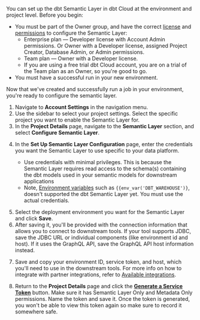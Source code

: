 You can set up the dbt Semantic Layer in dbt Cloud at the environment and project level. Before you begin:

- You must be part of the Owner group, and have the correct [license](/docs/cloud/manage-access/seats-and-users) and [permissions](/docs/cloud/manage-access/self-service-permissions) to configure the Semantic Layer:
    * Enterprise plan &mdash; Developer license with Account Admin permissions. Or Owner with a Developer license, assigned Project Creator, Database Admin, or Admin permissions.
    * Team plan &mdash; Owner with a Developer license.
    * If you are using a free trial dbt Cloud account, you are on a trial of the Team plan as an Owner, so you're good to go.
- You must have a successful run in your new environment.

Now that we've created and successfully run a job in your environment, you're ready to configure the semantic layer.

1. Navigate to **Account Settings** in the navigation menu.
2. Use the sidebar to select your project settings. Select the specific project you want to enable the Semantic Layer for.
3. In the **Project Details** page, navigate to the **Semantic Layer** section, and select **Configure Semantic Layer**.

<Lightbox src="/img/docs/dbt-cloud/semantic-layer/new-sl-configure.jpg" width="60%" title="Semantic Layer section in the Project Details page"/>

4. In the **Set Up Semantic Layer Configuration** page, enter the credentials you want the Semantic Layer to use specific to your data platform.

     - Use credentials with minimal privileges. This is because the Semantic Layer requires read access to the schema(s) containing the dbt models used in your semantic models for downstream applications
     - Note, [Environment variables](/docs/build/environment-variables) such as `{{env_var('DBT_WAREHOUSE')}`, doesn't supported the dbt Semantic Layer yet. You must use the actual credentials.

<Lightbox src="/img/docs/dbt-cloud/semantic-layer/sl-configure-sl.jpg" width="45%" title="Enter the credentials you want the Semantic Layer to use specific to your data platform, and select the deployment environment."/>

5. Select the deployment environment you want for the Semantic Layer and click **Save**.
6. After saving it, you'll be provided with the connection information that allows you to connect to downstream tools. If your tool supports JDBC, save the JDBC URL or individual components (like environment id and host). If it uses the GraphQL API, save the GraphQL API host information instead.

<Lightbox src="/img/docs/dbt-cloud/semantic-layer/sl-configure-example.jpg" width="50%" title="After configuring, you'll be provided with the connection details to connect to you downstream tools." />

7. Save and copy your environment ID, service token, and host, which you'll need to use in the downstream tools. For more info on how to integrate with partner integrations, refer to [Available integrations](/docs/use-dbt-semantic-layer/avail-sl-integrations).

8. Return to the **Project Details** page and click the **[Generate a Service Token](/docs/dbt-cloud-apis/service-tokens)** button. Make sure it has Semantic Layer Only and Metadata Only permissions. Name the token and save it. Once the token is generated, you won't be able to view this token again so make sure to record it somewhere safe.  
